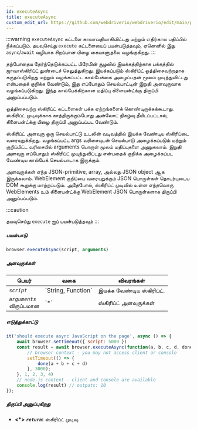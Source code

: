 ```yaml
---
id: executeAsync
title: executeAsync
custom_edit_url: https://github.com/webdriverio/webdriverio/edit/main/packages/webdriverio/src/commands/browser/executeAsync.ts
---
```


:::warning
`executeAsync` கட்டளை காலாவதியாகிவிட்டது மற்றும் எதிர்கால பதிப்பில் நீக்கப்படும்.
தயவுசெய்து `execute` கட்டளையைப் பயன்படுத்தவும், ஏனெனில் இது `async`/`await` வழியாக 
சிறப்பான பிழை கையாளுதலை வழங்குகிறது.
:::

தற்போதைய தேர்ந்தெடுக்கப்பட்ட பிரேமின் சூழலில் இயக்கத்திற்காக பக்கத்தில் ஜாவாஸ்கிரிப்ட் துண்டைச் செலுத்துகிறது. இயக்கப்படும் ஸ்கிரிப்ட் ஒத்திசைவற்றதாக கருதப்படுகிறது மற்றும் வழங்கப்பட்ட கால்பேக்கை அழைப்பதன் மூலம் முடிந்துவிட்டது என்பதைக் குறிக்க வேண்டும், இது எப்போதும் செயல்பாட்டின் இறுதி அளவுருவாக வழங்கப்படுகிறது. இந்த கால்பேக்கிற்கான மதிப்பு கிளையன்ட்க்கு திருப்பி அனுப்பப்படும்.

ஒத்திசைவற்ற ஸ்கிரிப்ட் கட்டளைகள் பக்க ஏற்றங்களைக் கொண்டிருக்கக்கூடாது. ஸ்கிரிப்ட் முடிவுக்காக காத்திருக்கும்போது அன்லோட் நிகழ்வு தீயிடப்பட்டால், கிளையன்ட்க்கு பிழை திருப்பி அனுப்பப்பட வேண்டும்.

ஸ்கிரிப்ட் அளவுரு ஒரு செயல்பாட்டு உடலின் வடிவத்தில் இயக்க வேண்டிய ஸ்கிரிப்டை வரையறுக்கிறது. வழங்கப்பட்ட args வரிசையுடன் செயல்பாடு அழைக்கப்படும் மற்றும் குறிப்பிட்ட வரிசையில் arguments பொருள் மூலம் மதிப்புகளை அணுகலாம். இறுதி அளவுரு எப்போதும் ஸ்கிரிப்ட் முடிந்துவிட்டது என்பதைக் குறிக்க அழைக்கப்பட வேண்டிய கால்பேக் செயல்பாடாக இருக்கும்.

அளவுருக்கள் எந்த JSON-primitive, array, அல்லது JSON object ஆக இருக்கலாம். WebElement குறிப்பை வரையறுக்கும் JSON பொருள்கள் தொடர்புடைய DOM கூறுக்கு மாற்றப்படும். அதேபோல், ஸ்கிரிப்ட் முடிவில் உள்ள எந்தவொரு WebElements உம் கிளையன்ட்க்கு WebElement JSON பொருள்களாக திருப்பி அனுப்பப்படும்.

:::caution

தயவுசெய்து `execute` ஐப் பயன்படுத்தவும்
:::

##### பயன்பாடு

```js
browser.executeAsync(script, arguments)
```

##### அளவுருக்கள்

<table>
  <thead>
    <tr>
      <th>பெயர்</th><th>வகை</th><th>விவரங்கள்</th>
    </tr>
  </thead>
  <tbody>
    <tr>
      <td><code><var>script</var></code></td>
      <td>`String, Function`</td>
      <td>இயக்க வேண்டிய ஸ்கிரிப்ட்.</td>
    </tr>
    <tr>
      <td><code><var>arguments</var></code><br /><span className="label labelWarning">விருப்பமான</span></td>
      <td>`*`</td>
      <td>ஸ்கிரிப்ட் அளவுருக்கள்</td>
    </tr>
  </tbody>
</table>

##### எடுத்துக்காட்டு

```js title="executeAsync.js"
it('should execute async JavaScript on the page', async () => {
    await browser.setTimeout({ script: 5000 })
    const result = await browser.executeAsync(function(a, b, c, d, done) {
        // browser context - you may not access client or console
        setTimeout(() => {
            done(a + b + c + d)
        }, 3000);
    }, 1, 2, 3, 4)
    // node.js context - client and console are available
    console.log(result) // outputs: 10
});
```

##### திருப்பி அனுப்புகிறது

- **&lt;*&gt;**
            **<code><var>return</var></code>:**              ஸ்கிரிப்ட் முடிவு.